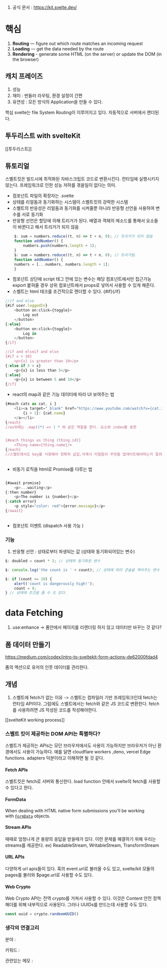 
1. 공식 문서 : https://kit.svelte.dev/


# 핵심
1.  **Routing** — figure out which route matches an incoming request
2.  **Loading** — get the data needed by the route
3.  **Rendering** - generate some HTML (on the server) or update the DOM (in the browser)

## 캐치 프레이즈
1. 성능
2. 재미 : 번들러 라우팅, 환경 설정이 간편
3. 유연성 : 모든 방식의 Application을 만들 수 있다. 

핵심 
svelte는 file System Routing이 이루어지고 있다.
자동적으로 서버에서 랜더된다.

## 투두리스트 with svelteKit
[[투두리스트]]



## 튜토리얼 
스벨트킷은 빌드시에 최적화된 자바스크립트 코드로 변환시킨다. 런타임에 실행시키지 않는다. 프레임워크로 인한 성능 저하를 겪을일이 없다는 의미. 

- 컴포넌트 파일의 확장자는 .svelte
- 상태를 리얼돔과 동기화하는 시스템이 스벨트킷의 강력한 시스템
- 스벨트의 반응성은 리얼돔과 동기화를 시켜줄뿐 아니라 반응형 선언을 사용하여 변수를 서로 동기화
- 반응형 선언은 할당에 의해 트리거가 된다. 배열과 객체의 메소드를 통해서 요소들이 바뀐다고 해서 트리거가 되지 않음
```js
	$: sum = numbers.reduce((t, n) => t + n, 0); // 트리거가 되지 않음
	function addNumber() {
		numbers.push(numbers.length + 1);
	}
	$: sum = numbers.reduce((t, n) => t + n, 0); // 트리거됨. 
	function addNumber() {
	numbers = [...numbers, numbers.length + 1];
	}

```
- 컴포넌트 상단에 script 태그 안에 있는 변수는 해당 컴포넌트에서만 접근가능  export 붙혀줄 경우 상위 컴포넌트에서 props로 넣어서 사용할 수 있게 해준다. 
- 스벨트는 html 태크를 조건적으로 렌더할 수 있다. {#if}{/if}
```js
//if and else
{#if user.loggedIn}
	<button on:click={toggle}>
		Log out
	</button>
{:else}
	<button on:click={toggle}>
		Log in
	</button>
{/if}

//if and elseif and else
{#if x > 10}
	<p>{x} is greater than 10</p>
{:else if 5 > x}
	<p>{x} is less than 5</p>
{:else}
	<p>{x} is between 5 and 10</p>
{/if}
```
- react의 map과 같은 기능 데이터에 따라 UI 보여주는 법
```js
{#each cats as cat, i }
	<li><a target="_blank" href="https://www.youtube.com/watch?v={cat.id}" rel="noreferrer">
		{i + 1}: {cat.name}
	</a></li>
{/each}
//as뒤에는 .map((*) => ) * 와 같은 역할을 한다. 요소와 index를 표현 


{#each things as thing (thing.id)}
	<Thing name={thing.name}/>
{/each}
//스벨트에서도 key를 사용해야 정확히 삽입,삭제시 리얼돔이 무엇을 업데이트해야하는지 알려주는 것. 리액트와 비슷
 
```

- 비동기 로직을 html로 Promise를 다루는 법
```js

{#await promise}
	<p>...waiting</p>
{:then number}
	<p>The number is {number}</p>
{:catch error}
	<p style="color: red">{error.message}</p>
{/await}
 
```

- 컴포넌트 이벤트 (dispatch 사용 가능 )


### 기능
1. 반응형 선언 : 상태로부터 파생되는 값 (상태와 동기화되어있는 변수)
```js
$: doubled = count * 2; // 상태와 동기화된 변수

$: console.log('the count is ' + count); // 상태에 따라 콘솔을 찍어주는 변수 

$: if (count >= 10) {
	alert('count is dangerously high!');
	count = 9;
} // 상태에 조건을 줄 수 도 있다. 
```


# data Fetching 
1. use:enhance
-> 폼안에서 페이지를 리렌더링 하지 않고 데이터만 바꾸는 것 같다? 

## 폼 데이터 만들기
https://medium.com/codex/intro-to-sveltekit-form-actions-de62000fdad4

폼의 액션으로 유저의 인풋 데이터를 관리한다. 

## 개념
1. 스벨트에 fetch가 없는 이유
-> 스벨트는 컴파일러 기반 프레임워크인데 fetch는 런타임 API이다. 그럼에도 스벨트에서는 fetch와 같은 JS 코드로 변환한다. fetch를 사용하려면 JS 작성된 코드를 작성해야한다. 



[[svelteKit working process]]



### 스벨트 킷이 제공하는 DOM API는 특별하다? 
스벨트가 제공하는 APIs는 모던 브라우저에서도 사용이 가능하지만 브라우저가 아닌 환경에서도 사용이 가능하다. 예를 달면 cloudflare workers ,deno, vercel Edge functions. adapters 덕분이라고 이해하면 될 것 같다. 

#### Fetch APIs
스벨트킷은 fetch로 서버와 통신한다. load function 안에서 svelte의 fetch를 사용할 수 있다고 한다.

#### FormData
When dealing with HTML native form submissions you'll be working with [`FormData`](https://developer.mozilla.org/en-US/docs/Web/API/FormData) objects.

#### Stream APIs
때때로 엄청나게 큰 용량의 응답을 받을때가 있다. 이런 문제를 해결하기 위해 우리는 streams를 제공한다. ex) ReadableStream, WritableStream, TransformStream

#### URL APIs
다양하게 url apis들이 있다. 훅의 event.url로 불러올 수도 있고, svelte/kit 모듈의 pages를 불러와 $page.url로 사용할 수도 있다.

#### Web Crypto
Web Crypto API는 전역 crypto를 거쳐서 사용할 수 있다. 이것은 Content 안전 정책 해더를 위해 내부적으로 사용된다. 그러나 UUIDs를 만드는데 사용할 수도 있다.
```ts
const uuid = crypto.randeomUUID()
```

### 생각의 연결고리
분야 :

키워드 :

관련있는 메모 :



